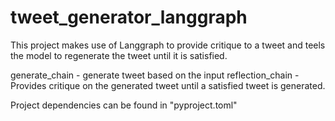 # tweet_generator_langgraph

This project makes use of Langgraph to provide critique to a tweet and teels the model to regenerate the tweet until it is satisfied.

generate_chain - generate tweet based on the input
reflection_chain - Provides critique on the generated tweet until a satisfied tweet is generated.

Project dependencies can be found in "pyproject.toml"
